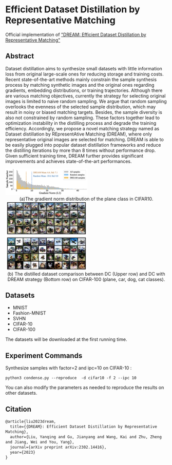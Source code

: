 # Efficient Dataset Distillation by Representative Matching

Official implementation of  ["DREAM: Efficient Dataset Distillation by Representative Matching"](https://arxiv.org/abs/2302.14416)

## Abstract

Dataset distillation aims to synthesize small datasets with little information loss from original large-scale ones for reducing storage and training costs. Recent state-of-the-art methods mainly constrain the sample synthesis process by matching synthetic images and the original ones regarding gradients, embedding distributions, or training trajectories. Although there are various matching objectives, currently the strategy for selecting original images is limited to naive random sampling.    We argue that random sampling overlooks the evenness of the selected sample distribution, which may result in noisy or biased matching targets.   Besides, the sample diversity is also not constrained by random sampling. These factors together lead to optimization instability in the distilling process and degrade the training efficiency. Accordingly, we propose a novel matching strategy named as Dataset distillation by REpresentAtive Matching (DREAM), where only representative original images are selected for matching. DREAM is able to be easily plugged into popular dataset distillation frameworks and reduce the distilling iterations by more than 8 times without performance drop. Given sufficient training time, DREAM further provides significant improvements and achieves state-of-the-art performances. 

<img src="figs/hist_intro.png" style="zoom:25%;" />

<center>(a)The gradient norm distribution of the plane class in CIFAR10.</center>

<img src="figs/dc_comp.png" style="zoom:25%;" />

<center>(b) The distilled dataset comparison between DC (Upper row) and DC with DREAM strategy (Bottom row) on CIFAR-100 (plane, car, dog, cat classes).</center>

## Datasets

- MNIST
- Fashion-MNIST
- SVHN
- CIFAR-10
- CIFAR-100

The datasets will be downloaded at the first running time.

## Experiment Commands

Synthesize samples with factor=2 and ipc=10 on CIFAR-10 : 

```
python3 condense.py --reproduce  -d cifar10 -f 2 --ipc 10
```

You can also modify the parameters as needed to reproduce the results on other datasets.

## Citation

```
@article{liu2023dream,
  title={{DREAM}: Efficient Dataset Distillation by Representative Matching},
  author={Liu, Yanqing and Gu, Jianyang and Wang, Kai and Zhu, Zheng and Jiang, Wei and You, Yang},
  journal={arXiv preprint arXiv:2302.14416},
  year={2023}
}
```

